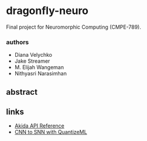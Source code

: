 # dragonfly-neuro
Final project for Neuromorphic Computing (CMPE-789).

### authors
- Diana Velychko
- Jake Streamer
- M. Elijah Wangeman
- Nithyasri Narasimhan

## abstract


## links
- [Akida API Reference](https://doc.brainchipinc.com/index.html)
- [CNN to SNN with QuantizeML](https://doc.brainchipinc.com/user_guide/quantizeml.html#)
